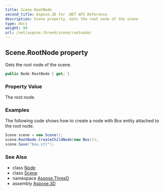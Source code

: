 ```yaml
---
title: Scene.RootNode
second_title: Aspose.3D for .NET API Reference
description: Scene property. Gets the root node of the scene
type: docs
weight: 90
url: /net/aspose.threed/scene/rootnode/
---
```

## Scene.RootNode property

Gets the root node of the scene.

```csharp
public Node RootNode { get; }
```

### Property Value

The root node.

### Examples

The following code shows how to create a node with Box entity attached to the root node.

```csharp
Scene scene = new Scene();
scene.RootNode.CreateChildNode(new Box());
scene.Save("box.stl");
```

### See Also

* class [Node](../../node/)
* class [Scene](../)
* namespace [Aspose.ThreeD](../../../aspose.threed/)
* assembly [Aspose.3D](../../../)



